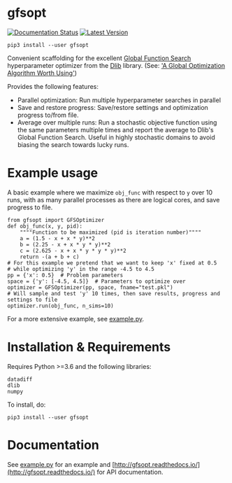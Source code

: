 # gfsopt
[![Documentation Status](https://readthedocs.org/projects/gfsopt/badge/?version=latest)](https://gfsopt.readthedocs.io/en/latest/?badge=latest)
[![Latest Version](https://pypip.in/version/gfsopt/badge.svg)](https://pypi.python.org/pypi/gfsopt/)

`pip3 install --user gfsopt`

Convenient scaffolding for the excellent
[Global Function Search](http://dlib.net/optimization.html#global_function_search) 
hyperparameter optimizer from the [Dlib](http://dlib.net) library. 
(See: ['A Global Optimization Algorithm Worth Using'](http://blog.dlib.net/2017/12/a-global-optimization-algorithm-worth.html))

Provides the following features:
* Parallel optimization: Run multiple hyperparameter searches in parallel
* Save and restore progress: Save/restore settings and optimization progress to/from file. 
* Average over multiple runs: Run a stochastic objective function using the same
parameters multiple times and report the average to Dlib's Global Function
Search. Useful in highly stochastic domains to avoid biasing the search towards
lucky runs.
# Example usage
A basic example where we maximize `obj_func` with respect to `y` over 10 runs,
with as many parallel processes as there are logical cores, and save progress to file.
```
from gfsopt import GFSOptimizer
def obj_func(x, y, pid):
    """"Function to be maximized (pid is iteration number)""""
    a = (1.5 - x + x * y)**2
    b = (2.25 - x + x * y * y)**2
    c = (2.625 - x + x * y * y * y)**2
    return -(a + b + c)
# For this example we pretend that we want to keep 'x' fixed at 0.5
# while optimizing 'y' in the range -4.5 to 4.5
pp = {'x': 0.5}  # Problem parameters
space = {'y': [-4.5, 4.5]}  # Parameters to optimize over
optimizer = GFSOptimizer(pp, space, fname="test.pkl")
# Will sample and test 'y' 10 times, then save results, progress and settings to file
optimizer.run(obj_func, n_sims=10)
```
For a more extensive example, see 
[example.py](https://github.com/tsoernes/gfsopt/blob/master/example.py).

# Installation & Requirements
Requires Python >=3.6 and the following libraries:
```
datadiff
dlib
numpy
```

To install, do:

`pip3 install --user gfsopt`

# Documentation
See [example.py](https://github.com/tsoernes/gfsopt/blob/master/example.py) for
an example and [http://gfsopt.readthedocs.io/](http://gfsopt.readthedocs.io/)
for API documentation.
